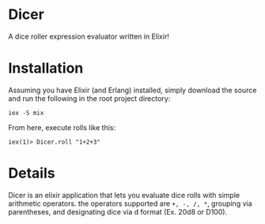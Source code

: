 Dicer
=====

A dice roller expression evaluator written in Elixir!

Installation
============

Assuming you have Elixir (and Erlang) installed, simply download the source and run the following in the root project directory:

`iex -S mix`

From here, execute rolls like this:

`iex(1)> Dicer.roll "1+2+3"`

Details
=======

Dicer is an elixir application that lets you evaluate dice rolls with simple arithmetic operators. the operators supported are `+, -, /, *`, grouping via parentheses, and designating dice via <quantity>d<sides> format (Ex. 20d8 or D100).
